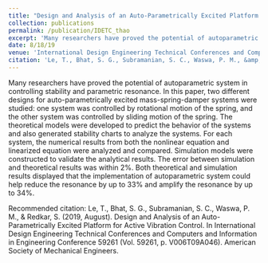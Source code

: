 ```yaml
---
title: "Design and Analysis of an Auto-Parametrically Excited Platform for Active Vibration Control"
collection: publications
permalink: /publication/IDETC_thao
excerpt: 'Many researchers have proved the potential of autoparametric system in controlling stability and parametric resonance. In this paper, two different designs for auto-parametrically excited mass-spring-damper systems were studied: one system was controlled by rotational motion of the spring, and the other system was controlled by sliding motion of the spring. The theoretical models were developed to predict the behavior of the systems and also generated stability charts to analyze the systems. For each system, the numerical results from both the nonlinear equation and linearized equation were analyzed and compared. Simulation models were constructed to validate the analytical results. The error between simulation and theoretical results was within 2%. Both theoretical and simulation results displayed that the implementation of autoparametric system could help reduce the resonance by up to 33% and amplify the resonance by up to 34%.'
date: 8/18/19
venue: 'International Design Engineering Technical Conferences and Computers and Information in Engineering Conference'
citation: 'Le, T., Bhat, S. G., Subramanian, S. C., Waswa, P. M., &amp; Redkar, S. (2019, August). Design and Analysis of an Auto-Parametrically Excited Platform for Active Vibration Control. In International Design Engineering Technical Conferences and Computers and Information in Engineering Conference 59261 (Vol. 59261, p. V006T09A046). American Society of Mechanical Engineers.'
---
```

Many researchers have proved the potential of autoparametric system in controlling stability and parametric resonance. In this paper, two different designs for auto-parametrically excited mass-spring-damper systems were studied: one system was controlled by rotational motion of the spring, and the other system was controlled by sliding motion of the spring. The theoretical models were developed to predict the behavior of the systems and also generated stability charts to analyze the systems. For each system, the numerical results from both the nonlinear equation and linearized equation were analyzed and compared. Simulation models were constructed to validate the analytical results. The error between simulation and theoretical results was within 2%. Both theoretical and simulation results displayed that the implementation of autoparametric system could help reduce the resonance by up to 33% and amplify the resonance by up to 34%.

Recommended citation: Le, T., Bhat, S. G., Subramanian, S. C., Waswa, P. M., & Redkar, S. (2019, August). Design and Analysis of an Auto-Parametrically Excited Platform for Active Vibration Control. In International Design Engineering Technical Conferences and Computers and Information in Engineering Conference 59261 (Vol. 59261, p. V006T09A046). American Society of Mechanical Engineers.
